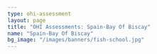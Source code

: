 ```yaml
---
type: ohi-assessment
layout: page
title: "OHI Assessments: Spain-Bay Of Biscay"
name: "Spain-Bay Of Biscay"
bg_image: "/images/banners/fish-school.jpg"
---
```

